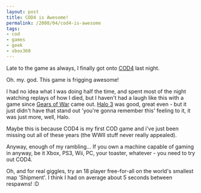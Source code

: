 ```yaml
---
layout: post
title: COD4 is Awesome!
permalink: /2008/04/cod4-is-awesome
tags:
- cod
- games
- geek
- xbox360
---
```


Late to the game as always, I finally got onto [COD4](http://www.callofduty.com/) last night.

Oh. my. god. This game is frigging awesome!

I had no idea what I was doing half the time, and spent most of the night watching replays of how I died,
but I haven't had a laugh like this with a game since [Gears of War](http://gearsofwar.com/) came out.
[Halo 3](http://www.halo3.com/) was good, great even - but it just didn't have that stand out 'you're
gonna remember this' feeling to it, it was just more, well, Halo.

Maybe this is because COD4 is my first COD game and i've just been missing out all of these years (the
WWII stuff never really appealed).

Anyway, enough of my rambling... If you own a machine capable of gaming in anyway, be it Xbox, PS3, Wii,
PC, your toaster, whatever - you need to try out COD4.

Oh, and for real giggles, try an 18 player free-for-all on the world's smallest map 'Shipment'. I think I
had on average about 5 seconds between respawns! :D

